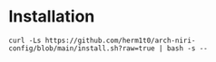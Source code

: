 # Installation

```shell
curl -Ls https://github.com/herm1t0/arch-niri-config/blob/main/install.sh?raw=true | bash -s --
```
